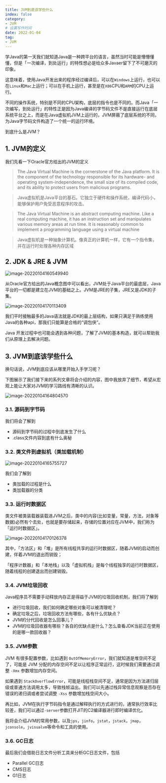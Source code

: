 ```yaml
---
title: JVM到底该学些什么
index: false
category:
- JVM
# 设置写作时间
date: 2022-01-04
tag:
- JVM
---
```


学Java的第一天我们就知道Java是一种跨平台的语言，虽然当时可能是懵懵懂懂，但是「一次编译，到处运行」的特性想必是给众多Javaer留下了不可磨灭的印象。

这意味着，使用Java开发出来的程序经过编译后，可以在`Windows`上运行，也可以在`Linux`和`Mac`上运行；可以在手机上运行，甚至是在`X86`CPU和`ARM`的CPU上运行。

不同的操作系统，特别是不同的CPU架构，底层的指令也是不同的。而Java「一次编写，到处运行」的特性正是因为Java编译的字节码文件不是直接运行在底层系统平台之上，而是在Java虚拟机JVM上运行的，JVM屏蔽了底层系统的不同，为Java字节码文件构造了一个统一的运行环境。

到底什么是JVM？

## 1. JVM的定义

我们先看一下Oracle官方给出的JVM的定义

> The Java Virtual Machine is the cornerstone of the Java platform. It is the component of the technology responsible for its hardware- and operating system-independence, the small size of its compiled code, and its ability to protect users from malicious programs.

> Java虚拟机是Java平台的基石。它独立于硬件和操作系统，编译代码小，能够保护用户免受恶意程序的攻击。

> The Java Virtual Machine is an abstract computing machine. Like a real computing machine, it has an instruction set and manipulates various memory areas at run time. It is reasonably common to implement a programming language using a virtual machine

> Java虚拟机是一种抽象计算机。像真正的计算机一样，它有一个指令集，并在运行时处理各种内存区域

## 2. JDK & JRE & JVM

![image-20220104160549940](http://qiniu.chanmufeng.com/2022-01-04-080550.png)

从Oracle官方给出的Java概念图中可以看出，JVM处于Java平台的最底层，Java平台的一切都是建立在JVM的基础之上。JVM是JRE的子集，JRE又是JDK的子集。

![image-20220104170113409](http://qiniu.chanmufeng.com/2022-01-04-090113.png)

我们平时接触最多的Java语法就是JDK的最上层结构，如果只满足于熟练使用Java的各种api，那我们只能算是合格的“调包侠”。

Java 开发过程中也可能会遇到各种问题，了解了JVM的基本构造，就可以帮助我们从原理上去解决问题。

## 3. JVM到底该学些什么

换句话说，JVM到底应该从哪里开始入手学习呢？

下图展示了我们接下来的系列文章将会介绍的内容，图中我放弃了细节，希望从宏观上能让大家对JVM的学习路线有清晰的认识。

![image-20220104164804570](http://qiniu.chanmufeng.com/2022-01-04-084804.png)

### 3.1. 源码到字节码

我们将会了解到

- 源码到字节码的过程中到底发生了什么
- .class文件内容到底有什么奥秘

### 3.2. 类文件到虚拟机（类加载机制）

![image-20220104165755727](http://qiniu.chanmufeng.com/2022-01-04-085755.png)

我们会了解到

- 类加载的过程是什么
- 类加载器的分类

### 3.3. 运行时数据区

类文件被类装载器装载进JVM之后，类中的内容(比如变量，常量，方法，对象等数据)必然有个去处，也就是要存储起来，存储的位置对应在JVM中，我们称为「运行时数据区」。

![image-20220104170126378](http://qiniu.chanmufeng.com/2022-01-04-090126.png)

其中，「方法区」和「堆」是所有线程共享的运行时数据区，随着JVM的启动而创建，伴着JVM的退出而销毁；

「程序计数器」和「本地栈」以及「虚拟机栈」是每个线程独享的运行时数据区，随着线程的创建退出而创建销毁。

### 3.4. JVM垃圾回收

Java程序员不需要手动释放内存正是得益于JVM的垃圾回收机制，我们将了解到

- 进行垃圾回收，我们如何确定哪些对象可以被清理呢？
- 确定垃圾之后，垃圾回收方法有哪些，各有什么优缺点？
- JVM的分代回收是怎么回事儿？
- JVM的垃圾回收器有哪些？各自的优缺点是什么？怎么查看JDK当前正在使用的是哪一款回收器？

### 3.5. JVM参数

JVM 有很多配置参数，比如遇到 `OutOfMemoryError`，我们就知道是堆空间不足了，可能是 JVM 分配的内存空间不足以让程序正常运行，这时候我们需要通过调整 `-Xmx` 参数增加内存空间。

如果遇到 `StackOverflowError`，可能是线程栈空间不足，通常是因为方法递归层级或普通方法调用太多，导致栈帧溢出。我们可以先通过栈异常信息观察是否存在错误的递归调或者尝试调整 `-Xss` 参数增加栈空间大小。

再比如，JVM在执行字节码指令是通过解释执行的方式进行的，通常执行效率比较差，我们可以通过`-server`参数打开JIT的C2编译器进行即时编译优化。

我将会介绍JVM的常用参数，以及`jps`，`jinfo`，`jstat`，`jstack`，`jmap`，`jconsole`，`jvisualvm`等命令和工具的使用。

### 3.6. GC日志

最后我们会借助日志文件分析工具来分析GC日志文件，包括

- Parallel GC日志
- CMS日志
- G1日志
